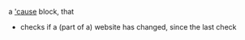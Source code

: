 a ['cause](https://github.com/freder/cause.git) block, that<br>
- checks if a (part of a) website has changed, since the last check

